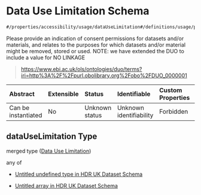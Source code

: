 # Data Use Limitation Schema

```txt
#/properties/accessibility/usage/dataUseLimitation#/definitions/usage/properties/dataUseLimitation
```

Please provide an indication of consent permissions for datasets and/or materials, and relates to the purposes for which datasets and/or material might be removed, stored or used. NOTE: we have extended the DUO to include a value for NO LINKAGE

> <https://www.ebi.ac.uk/ols/ontologies/duo/terms?iri=http%3A%2F%2Fpurl.obolibrary.org%2Fobo%2FDUO_0000001>

| Abstract            | Extensible | Status         | Identifiable            | Custom Properties | Additional Properties | Access Restrictions | Defined In                                                                                        |
| :------------------ | :--------- | :------------- | :---------------------- | :---------------- | :-------------------- | :------------------ | :------------------------------------------------------------------------------------------------ |
| Can be instantiated | No         | Unknown status | Unknown identifiability | Forbidden         | Allowed               | none                | [dataset.schema.json*](../../../schema/dataset/latest/dataset.schema.json "open original schema") |

## dataUseLimitation Type

merged type ([Data Use Limitation](dataset-definitions-usage-properties-data-use-limitation.md))

any of

*   [Untitled undefined type in HDR UK Dataset Schema](dataset-definitions-usage-properties-data-use-limitation-anyof-0.md "check type definition")

*   [Untitled array in HDR UK Dataset Schema](dataset-definitions-usage-properties-data-use-limitation-anyof-1.md "check type definition")
